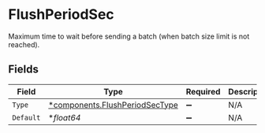 # FlushPeriodSec

Maximum time to wait before sending a batch (when batch size limit is not reached).


## Fields

| Field                                                                           | Type                                                                            | Required                                                                        | Description                                                                     |
| ------------------------------------------------------------------------------- | ------------------------------------------------------------------------------- | ------------------------------------------------------------------------------- | ------------------------------------------------------------------------------- |
| `Type`                                                                          | [*components.FlushPeriodSecType](../../models/components/flushperiodsectype.md) | :heavy_minus_sign:                                                              | N/A                                                                             |
| `Default`                                                                       | **float64*                                                                      | :heavy_minus_sign:                                                              | N/A                                                                             |